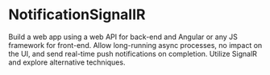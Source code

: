 # NotificationSignalIR
Build a web app using a web API for back-end and Angular or any JS framework for front-end. Allow long-running async processes, no impact on the UI, and send real-time push notifications on completion. Utilize SignalR and explore alternative techniques.
